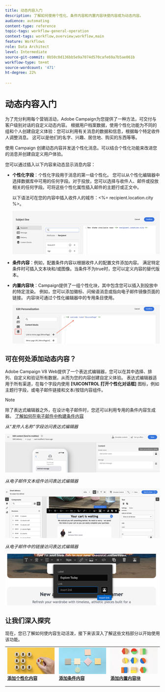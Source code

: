 ```yaml
---
title: 动态内容入门
description: 了解如何使用个性化、条件内容和内置内容块使内容成为动态内容。
audience: automating
content-type: reference
topic-tags: workflow-general-operation
context-tags: workflow,overview;workflow,main
feature: Workflows
role: Data Architect
level: Intermediate
source-git-commit: 0b50c0d136bb5e9a7074d570cafe69a7b5ae061b
workflow-type: tm+mt
source-wordcount: '471'
ht-degree: 22%

---
```



# 动态内容入门

为了充分利用每个营销活动，Adobe Campaign为您提供了一种方法，可交付与客户级别对话的自定义动态内容。 根据用户档案数据，使用个性化功能为不同的组和个人创建自定义体验：您可以利用有关消息的数据和信息，根据每个特定收件人调整消息。 这可以是他们的名字、兴趣、居住地、购买的东西等等。

使用 Campaign 创建动态内容并发送个性化消息。可以结合个性化功能来改进您的消息并创建自定义用户体验。

您可以通过插入以下内容来动态显示消息内容：

* **个性化字段**：个性化字段用于消息的第一级个性化。 您可以从个性化编辑器中选择数据库中可用的任何字段。对于投放，您可以选择与收件人、邮件或投放相关的任何字段。可将这些个性化属性插入邮件的主题行或正文中。

   以下语法可在您的内容中插入收件人的城市：&lt;%= recipient.location.city %>。

   ![](assets/perso-subject-line.png)

* **条件内容**：例如，配置条件内容以根据收件人的配置文件添加内容。 满足特定条件时可插入文本块和/或图像。当条件不为true时，您可以定义内容的替代版本。

* **内置内容块**：Campaign提供了一组个性化块，其中包含您可以插入到投放中的特定渲染。 例如，您可以添加徽标、问候语消息或指向电子邮件镜像页面的链接。 内容块可通过个性化编辑器中的专用条目使用。

   ![](assets/perso-content-blocks.png)

## 可在何处添加动态内容？

Adobe Campaign V8 Web提供了一个表达式编辑器，您可以在其中选择、排列、自定义和验证所有数据，从而为您的内容创建自定义体验。 表达式编辑器适用于所有渠道，在每个字段内使用 **[!UICONTROL 打开个性化对话框]** 图标，例如主题行字段，或电子邮件链接和文本/按钮内容组件。

>[!NOTE]
>
>除了表达式编辑器之外，在设计电子邮件时，您还可以利用专用的条件内容生成器。 [了解如何在电子邮件中构建条件内容](conditions.md)

*从“发件人名称”字段访问表达式编辑器*

![](assets/expression-editor-access.png)

*从电子邮件文本组件访问表达式编辑器*

![](assets/expression-editor-access-email.png)

*从电子邮件中的链接访问表达式编辑器*

![](assets/perso-link-insert-icon.png)

## 让我们深入探究

现在，您已了解如何使内容生动活泼，接下来该深入了解这些文档部分以开始使用该功能。

<table style="table-layout:fixed"><tr style="border: 0;">
<td>
<a href="personalize.md">
<img alt="个性化内容" src="assets/do-not-localize/dynamic-personalization.jpg">
</a>
<div>
<a href="personalize.md"><strong>添加个性化内容</strong></a>
</div>
<p>
</td>
<td>
<a href="conditions.md">
<img alt="商机" src="assets/do-not-localize/dynamic-conditional.jpg">
</a>
<div><a href="conditions.md"><strong>添加条件内容</strong>
</div>
<p>
</td>
<td>
<a href="content-blocks.md">
<img alt="不常见" src="assets/do-not-localize/dynamic-content-blocks.jpg">
</a>
<div>
<a href="content-blocks.md"><strong>添加内置内容块</strong></a>
</div>
<p></td>
</tr></table>
